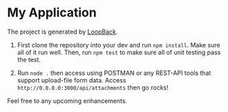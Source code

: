 # My Application

The project is generated by [LoopBack](http://loopback.io).

1. First clone the repository into your dev and run ``npm install``. Make sure all of it run well. Then, run ``npm test`` to make sure all of unit testing pass the test.

2. Run ``node .`` then access using POSTMAN or any REST-API tools that support upload-file form data. 
Access ``http://0.0.0.0:3000/api/attachments`` then go rocks!

Feel free to any upcoming enhancements. 
